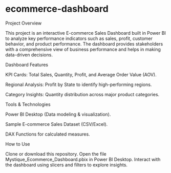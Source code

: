 # ecommerce-dashboard
Project Overview

This project is an interactive E-commerce Sales Dashboard built in Power BI to analyze key performance indicators such as sales, profit, customer behavior, and product performance. The dashboard provides stakeholders with a comprehensive view of business performance and helps in making data-driven decisions.

Dashboard Features

KPI Cards: Total Sales, Quantity, Profit, and Average Order Value (AOV).

Regional Analysis: Profit by State to identify high-performing regions.

Category Insights: Quantity distribution across major product categories.

Tools & Technologies

Power BI Desktop (Data modeling & visualization).

Sample E-commerce Sales Dataset (CSV/Excel).

DAX Functions for calculated measures.

How to Use

Clone or download this repository.
Open the file Mystique_Ecommerce_Dashboard.pbix in Power BI Desktop.
Interact with the dashboard using slicers and filters to explore insights.
